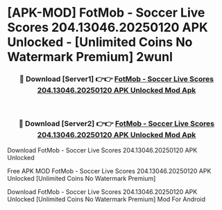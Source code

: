 # [APK-MOD] FotMob - Soccer Live Scores 204.13046.20250120 APK Unlocked - [Unlimited Coins No Watermark Premium] 2wunl



<div align="center">
<h3>🔴 Download [Server1] 👉👉 <a href="https://momento.my/?title=FotMob_-_Soccer_Live_Scores_204.13046.20250120_APK_Unlocked">FotMob - Soccer Live Scores 204.13046.20250120 APK Unlocked Mod Apk</a></h3><br>

<h3>🔴 Download [Server2] 👉👉 <a href="https://momento.my/?title=FotMob_-_Soccer_Live_Scores_204.13046.20250120_APK_Unlocked">FotMob - Soccer Live Scores 204.13046.20250120 APK Unlocked Mod Apk</a></h3>
</div>



Download FotMob - Soccer Live Scores 204.13046.20250120 APK Unlocked 

Free APK MOD FotMob - Soccer Live Scores 204.13046.20250120 APK Unlocked [Unlimited Coins No Watermark Premium]

Download FotMob - Soccer Live Scores 204.13046.20250120 APK Unlocked [Unlimited Coins No Watermark Premium] Mod For Android
